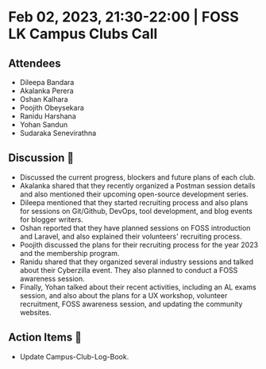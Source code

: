 # Feb 02, 2023, 21:30-22:00 | FOSS LK Campus Clubs Call

## Attendees

- Dileepa Bandara
- Akalanka Perera
- Oshan Kalhara
- Poojith Obeysekara
- Ranidu Harshana
- Yohan Sandun
- Sudaraka Senevirathna 

 ## Discussion 🎯

- Discussed the current progress, blockers and future plans of each club.
- Akalanka shared that they recently organized a Postman session details and also mentioned their upcoming open-source development series.
- Dileepa mentioned that they started recruiting process and also plans for sessions on Git/Github, DevOps, tool development, and blog events for blogger writers.
- Oshan reported that they have planned sessions on FOSS introduction and Laravel, and also explained their volunteers' recruiting process.
- Poojith discussed the plans for their recruiting process for the year 2023 and the membership program.
- Ranidu shared that they organized several industry sessions and talked about their Cyberzilla event. They also planned to conduct a FOSS awareness session.
- Finally, Yohan talked about their recent activities, including an AL exams session, and also about the plans for a UX workshop, volunteer recruitment, FOSS awareness session, and updating the community websites.

## Action Items 🚧

- Update Campus-Club-Log-Book.